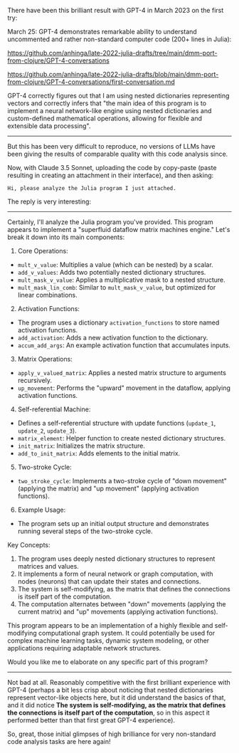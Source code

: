 There have been this brilliant result with GPT-4 in March 2023 on the first try:

March 25: GPT-4 demonstrates remarkable ability to understand uncommented and rather non-standard computer code (200+ lines in Julia):

https://github.com/anhinga/late-2022-julia-drafts/tree/main/dmm-port-from-clojure/GPT-4-conversations

https://github.com/anhinga/late-2022-julia-drafts/blob/main/dmm-port-from-clojure/GPT-4-conversations/first-conversation.md

GPT-4 correctly figures out that I am using nested dictionaries representing vectors and correctly infers that "the main idea of this program is to implement a neural network-like engine using nested dictionaries and custom-defined mathematical operations, allowing for flexible and extensible data processing".

*****

But this has been very difficult to reproduce, no versions of LLMs have been giving the results of comparable quality with this code analysis since.

Now, with Claude 3.5 Sonnet, uploading the code by copy-paste (paste resulting in creating an attachment in their interface),
and then asking:

`Hi, please analyze the Julia program I just attached.`

The reply is very interesting:

*****

Certainly, I'll analyze the Julia program you've provided. This program appears to implement a "superfluid dataflow matrix machines engine." Let's break it down into its main components:

  1. Core Operations:

   * `mult_v_value`: Multiplies a value (which can be nested) by a scalar.
   * `add_v_values`: Adds two potentially nested dictionary structures.
   * `mult_mask_v_value`: Applies a multiplicative mask to a nested structure.
   * `mult_mask_lin_comb`: Similar to `mult_mask_v_value`, but optimized for linear combinations.


  2. Activation Functions:

   * The program uses a dictionary `activation_functions` to store named activation functions.
   * `add_activation`: Adds a new activation function to the dictionary.
   * `accum_add_args`: An example activation function that accumulates inputs.


  3. Matrix Operations:

   * `apply_v_valued_matrix`: Applies a nested matrix structure to arguments recursively.
   * `up_movement`: Performs the "upward" movement in the dataflow, applying activation functions.


  4. Self-referential Machine:

   * Defines a self-referential structure with update functions (`update_1`, `update_2`, `update_3`).
   * `matrix_element`: Helper function to create nested dictionary structures.
   * `init_matrix`: Initializes the matrix structure.
   * `add_to_init_matrix`: Adds elements to the initial matrix.


  5. Two-stroke Cycle:

   * `two_stroke_cycle`: Implements a two-stroke cycle of "down movement" (applying the matrix) and "up movement" (applying activation functions).


  6. Example Usage:

   * The program sets up an initial output structure and demonstrates running several steps of the two-stroke cycle.



Key Concepts:

  1. The program uses deeply nested dictionary structures to represent matrices and values.
  2. It implements a form of neural network or graph computation, with nodes (neurons) that can update their states and connections.
  3. The system is self-modifying, as the matrix that defines the connections is itself part of the computation.
  4. The computation alternates between "down" movements (applying the current matrix) and "up" movements (applying activation functions).

This program appears to be an implementation of a highly flexible and self-modifying computational graph system. It could potentially be used for complex machine learning tasks, dynamic system modeling, or other applications requiring adaptable network structures.

Would you like me to elaborate on any specific part of this program?

*****

Not bad at all. Reasonably competitive with the first brilliant experience with GPT-4 (perhaps a bit less crisp about
noticing that nested dictionaries represent vector-like objects here, but it did understand the basics of that,
and it did notice **The system is self-modifying, as the matrix that defines the connections is itself part of the computation**,
so in this aspect it performed better than that first great GPT-4 experience).

So, great, those initial glimpses of high brilliance for very non-standard code analysis tasks are here again!
